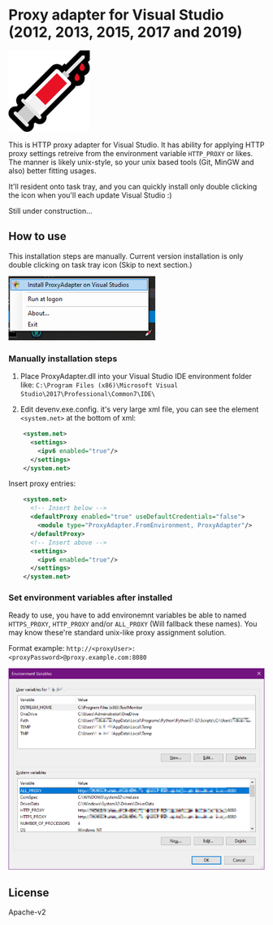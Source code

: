 # Proxy adapter for Visual Studio (2012, 2013, 2015, 2017 and 2019)

![ProxyAdapterInstaller](Images/syringe_160.png)

This is HTTP proxy adapter for Visual Studio. It has ability for applying HTTP proxy settings retreive from the environment variable `HTTP_PROXY` or likes.
The manner is likely unix-style, so your unix based tools (Git, MinGW and also) better fitting usages.

It'll resident onto task tray, and you can quickly install only double clicking the icon when you'll each update Visual Studio :)

Still under construction...

## How to use

This installation steps are manually. Current version installation is only double clicking on task tray icon (Skip to next section.)

![Task tray double clicking installation](Images/tasktray-menu.png)

### Manually installation steps

1. Place ProxyAdapter.dll into your Visual Studio IDE environment folder like:
`C:\Program Files (x86)\Microsoft Visual Studio\2017\Professional\Common7\IDE\`

2. Edit devenv.exe.config. it's very large xml file, you can see the element `<system.net>` at the bottom of xml:

```xml
    <system.net>
      <settings>
        <ipv6 enabled="true"/>
      </settings>
    </system.net>
```

Insert proxy entries:

```xml
    <system.net>
      <!-- Insert below -->
      <defaultProxy enabled="true" useDefaultCredentials="false">
        <module type="ProxyAdapter.FromEnvironment, ProxyAdapter"/>
      </defaultProxy>
      <!-- Insert above -->
      <settings>
        <ipv6 enabled="true"/>
      </settings>
    </system.net>
```

### Set environment variables after installed

Ready to use, you have to add environemnt variables be able to named `HTTPS_PROXY`, `HTTP_PROXY` and/or `ALL_PROXY` (Will fallback these names). You may know these're standard unix-like proxy assignment solution.

Format example: `http://<proxyUser>:<proxyPassword>@proxy.example.com:8080`

![Windows environment dialog](Images/environment-dialog.png)

## License

Apache-v2
